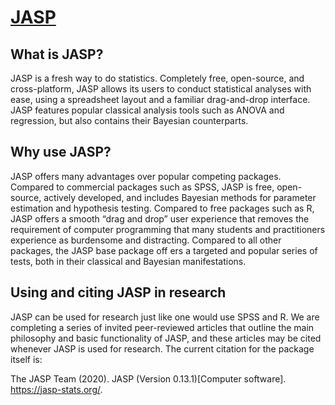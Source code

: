 

# [JASP](https://chocolatey.org/packages/jasp)

## What is JASP?

JASP is a fresh way to do statistics. Completely free, open-source, and cross-platform, JASP allows its users to conduct statistical analyses with ease, using a spreadsheet layout and a familiar drag-and-drop interface. JASP features popular classical analysis tools such as ANOVA and regression, but also contains their Bayesian counterparts.

## Why use JASP?

JASP offers many advantages over popular competing packages. Compared to commercial packages such as SPSS, JASP is free, open-source, actively developed, and includes Bayesian methods for parameter estimation and hypothesis testing. Compared to free packages such as R, JASP offers a smooth “drag and drop” user experience that removes the requirement of computer programming that many students and practitioners experience as burdensome and distracting. Compared to all other packages, the JASP base package off ers a targeted and popular series of tests, both in their classical and Bayesian manifestations.

## Using and citing JASP in research

JASP can be used for research just like one would use SPSS and R. We are completing a series of invited peer-reviewed articles that outline the main philosophy and basic functionality of JASP, and these articles may be cited whenever JASP is used for research. The current citation for the package itself is:

The JASP Team (2020). JASP (Version 0.13.1)[Computer software]. https://jasp-stats.org/.
